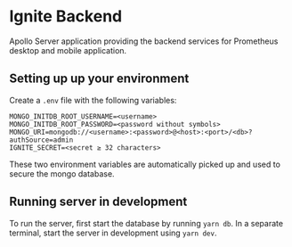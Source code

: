 # Ignite Backend

Apollo Server application providing the backend services for Prometheus
desktop and mobile application.

## Setting up up your environment

Create a `.env` file with the following variables:

```
MONGO_INITDB_ROOT_USERNAME=<username>
MONGO_INITDB_ROOT_PASSWORD=<password without symbols>
MONGO_URI=mongodb://<username>:<password>@<host>:<port>/<db>?authSource=admin
IGNITE_SECRET=<secret ≥ 32 characters>
```

These two environment variables are automatically picked up and used to secure
the mongo database.

## Running server in development

To run the server, first start the database by running `yarn db`.
In a separate terminal, start the server in development using `yarn dev`.
